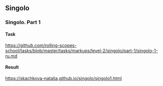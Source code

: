 ## Singolo

### Singolo. Part 1
#### Task
https://github.com/rolling-scopes-school/tasks/blob/master/tasks/markups/level-2/singolo/part-1/singolo-1-ru.md

#### Result
https://skachkova-natalia.github.io/singolo/singolo1.html